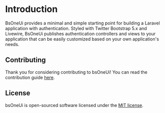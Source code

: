 # Introduction
BsOneUi provides a minimal and simple starting point for building a Laravel application with authentication. Styled with Twitter Bootstrap 5.x and Livewire, BsOneUi publishes authentication controllers and views to your application that can be easily customized based on your own application's needs.

## Contributing

Thank you for considering contributing to bsOneUi! You can read the contribution guide [here](.github/CONTRIBUTING.md).

## License

bsOneUi is open-sourced software licensed under the [MIT license](LICENSE.md).

